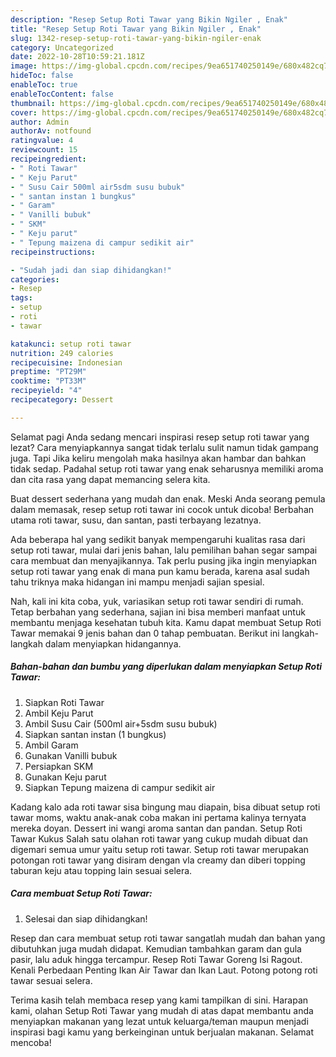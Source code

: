 ```yaml
---
description: "Resep Setup Roti Tawar yang Bikin Ngiler , Enak"
title: "Resep Setup Roti Tawar yang Bikin Ngiler , Enak"
slug: 1342-resep-setup-roti-tawar-yang-bikin-ngiler-enak
category: Uncategorized
date: 2022-10-28T10:59:21.181Z
image: https://img-global.cpcdn.com/recipes/9ea651740250149e/680x482cq70/setup-roti-tawar-foto-resep-utama.jpg
hideToc: false
enableToc: true
enableTocContent: false
thumbnail: https://img-global.cpcdn.com/recipes/9ea651740250149e/680x482cq70/setup-roti-tawar-foto-resep-utama.jpg
cover: https://img-global.cpcdn.com/recipes/9ea651740250149e/680x482cq70/setup-roti-tawar-foto-resep-utama.jpg
author: Admin
authorAv: notfound
ratingvalue: 4
reviewcount: 15
recipeingredient:
- " Roti Tawar"
- " Keju Parut"
- " Susu Cair 500ml air5sdm susu bubuk"
- " santan instan 1 bungkus"
- " Garam"
- " Vanilli bubuk"
- " SKM"
- " Keju parut"
- " Tepung maizena di campur sedikit air"
recipeinstructions:

- "Sudah jadi dan siap dihidangkan!"
categories:
- Resep
tags:
- setup
- roti
- tawar

katakunci: setup roti tawar 
nutrition: 249 calories
recipecuisine: Indonesian
preptime: "PT29M"
cooktime: "PT33M"
recipeyield: "4"
recipecategory: Dessert

---
```



Selamat pagi Anda sedang mencari inspirasi resep setup roti tawar yang lezat? Cara menyiapkannya sangat tidak terlalu sulit namun tidak gampang juga. Tapi Jika keliru mengolah maka hasilnya akan hambar dan bahkan tidak sedap. Padahal setup roti tawar yang enak seharusnya memiliki aroma dan cita rasa yang dapat memancing selera kita.


Buat dessert sederhana yang mudah dan enak. Meski Anda seorang pemula dalam memasak, resep setup roti tawar ini cocok untuk dicoba! Berbahan utama roti tawar, susu, dan santan, pasti terbayang lezatnya.

Ada beberapa hal yang sedikit banyak mempengaruhi kualitas rasa dari setup roti tawar, mulai dari jenis bahan, lalu pemilihan bahan segar sampai cara membuat dan menyajikannya. Tak perlu pusing jika ingin menyiapkan setup roti tawar yang enak di mana pun kamu berada, karena asal sudah tahu triknya maka hidangan ini mampu menjadi sajian spesial.


Nah, kali ini kita coba, yuk, variasikan setup roti tawar sendiri di rumah. Tetap berbahan yang sederhana, sajian ini bisa memberi manfaat untuk membantu menjaga kesehatan tubuh kita. Kamu dapat membuat Setup Roti Tawar memakai 9 jenis bahan dan 0 tahap pembuatan. Berikut ini langkah-langkah dalam menyiapkan hidangannya.

<!--inarticleads1-->

##### Bahan-bahan dan bumbu yang diperlukan dalam menyiapkan Setup Roti Tawar:

1. Siapkan  Roti Tawar
1. Ambil  Keju Parut
1. Ambil  Susu Cair (500ml air+5sdm susu bubuk)
1. Siapkan  santan instan (1 bungkus)
1. Ambil  Garam
1. Gunakan  Vanilli bubuk
1. Persiapkan  SKM
1. Gunakan  Keju parut
1. Siapkan  Tepung maizena di campur sedikit air


Kadang kalo ada roti tawar sisa bingung mau diapain, bisa dibuat setup roti tawar moms, waktu anak-anak coba makan ini pertama kalinya ternyata mereka doyan. Dessert ini wangi aroma santan dan pandan. Setup Roti Tawar Kukus Salah satu olahan roti tawar yang cukup mudah dibuat dan digemari semua umur yaitu setup roti tawar. Setup roti tawar merupakan potongan roti tawar yang disiram dengan vla creamy dan diberi topping taburan keju atau topping lain sesuai selera. 

<!--inarticleads2-->

##### Cara membuat Setup Roti Tawar:


1. Selesai dan siap dihidangkan!

Resep dan cara membuat setup roti tawar sangatlah mudah dan bahan yang dibutuhkan juga mudah didapat. Kemudian tambahkan garam dan gula pasir, lalu aduk hingga tercampur. Resep Roti Tawar Goreng Isi Ragout. Kenali Perbedaan Penting Ikan Air Tawar dan Ikan Laut. Potong potong roti tawar sesuai selera. 

Terima kasih telah membaca resep yang kami tampilkan di sini. Harapan kami, olahan Setup Roti Tawar yang mudah di atas dapat membantu anda menyiapkan makanan yang lezat untuk keluarga/teman maupun menjadi inspirasi bagi kamu yang berkeinginan untuk berjualan makanan. Selamat mencoba!
